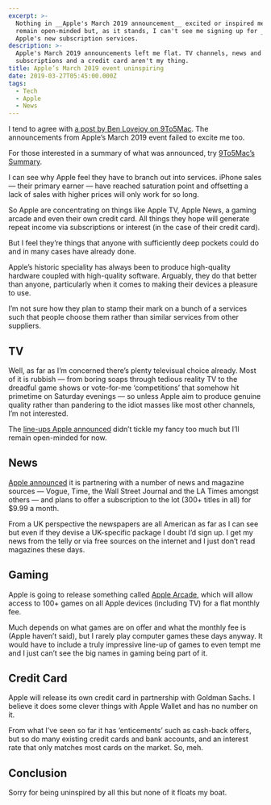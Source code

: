 ```yaml
---
excerpt: >-
  Nothing in __Apple's March 2019 announcement__ excited or inspired me. I'll
  remain open-minded but, as it stands, I can't see me signing up for _any_ of
  Apple's new subscription services.
description: >-
  Apple's March 2019 announcements left me flat. TV channels, news and gaming
  subscriptions and a credit card aren't my thing.
title: Apple’s March 2019 event uninspiring
date: 2019-03-27T05:45:00.000Z
tags:
  - Tech
  - Apple
  - News
---
```

I tend to agree with [a post by Ben Lovejoy on 9To5Mac](https://9to5mac.com/2019/03/26/yesterdays-apple-event/). The announcements from Apple’s March 2019 event failed to excite me too.

For those interested in a summary of what was announced, try [9To5Mac’s Summary](https://9to5mac.com/2019/03/25/apple-event-recap-tv-news-more/).

I can see why Apple feel they have to branch out into services. iPhone sales — their primary earner — have reached saturation point and offsetting a lack of sales with higher prices will only work for so long. 

So Apple are concentrating on things like Apple TV, Apple News, a gaming arcade and even their own credit card. All things they hope will generate repeat income via subscriptions or interest (in the case of their credit card).

But I feel they’re things that anyone with sufficiently deep pockets could do and in many cases have already done. 

Apple’s historic speciality has always been to produce high-quality hardware coupled with high-quality software. Arguably, they do that better than anyone, particularly when it comes to making their devices a pleasure to use.

I’m not sure how they plan to stamp their mark on a bunch of a services such that people choose them rather than similar services from other suppliers.

## TV
Well, as far as I’m concerned there’s plenty televisual choice already. Most of it is rubbish — from boring soaps through tedious reality TV to the dreadful game shows or vote-for-me ‘competitions’ that somehow hit primetime on Saturday evenings — so unless Apple aim to produce genuine quality rather than pandering to the idiot masses like most other channels, I’m not interested.

The [line-ups Apple announced](https://www.apple.com/uk/newsroom/2019/03/apple-unveils-apple-tv-plus-the-new-home-for-the-worlds-most-creative-storytellers/) didn’t tickle my fancy too much but I’ll remain open-minded for now.

## News
[Apple announced](https://www.apple.com/uk/newsroom/2019/03/apple-launches-apple-news-plus-an-immersive-magazine-and-news-reading-experience/) it is partnering with a number of news and magazine sources — Vogue, Time, the Wall Street Journal and the LA Times amongst others — and plans to offer a subscription to the lot (300+ titles in all) for $9.99 a month.

From a UK perspective the newspapers are all American as far as I can see but even if they devise a UK-specific package I doubt I’d sign up. I get my news from the telly or via free sources on the internet and I just don’t read magazines these days.

## Gaming
Apple is going to release something called [Apple Arcade](https://www.apple.com/uk/newsroom/2019/03/apple-introduces-apple-arcade-the-worlds-first-game-subscription-service-for-mobile-desktop-and-the-living-room/), which will allow access to 100+ games on all Apple devices (including TV) for a flat monthly fee.

Much depends on what games are on offer and what the monthly fee is (Apple haven’t said), but I rarely play computer games these days anyway. It would have to include a truly impressive line-up of games to even tempt me and I just can’t see the big names in gaming being part of it.

## Credit Card
Apple will release its own credit card in partnership with Goldman Sachs. I believe it does some clever things with Apple Wallet and has no number on it. 

From what I’ve seen so far it has ‘enticements’ such as cash-back offers, but so do many existing credit cards and bank accounts, and an interest rate that only matches most cards on the market. So, meh.

## Conclusion
Sorry for being uninspired by all this but none of it floats my boat.

